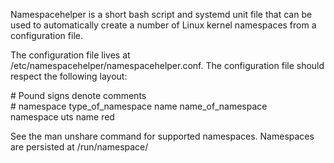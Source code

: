 Namespacehelper is a short bash script and systemd unit file that can be used to automatically create a number of Linux kernel namespaces from a configuration file.

The configuration file lives at /etc/namespacehelper/namespacehelper.conf.  The configuration file should respect the following layout:

\# Pound signs denote comments  
\# namespace type_of_namespace name name_of_namespace  
namespace uts name red

See the man unshare command for supported namespaces. Namespaces are persisted at /run/namespace/
